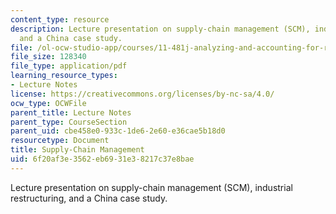 ```yaml
---
content_type: resource
description: Lecture presentation on supply-chain management (SCM), industrial restructuring,
  and a China case study.
file: /ol-ocw-studio-app/courses/11-481j-analyzing-and-accounting-for-regional-economic-growth-spring-2009/6f20af3e3562eb6931e38217c37e8bae_MIT11_481Js09_lec12.pdf
file_size: 128340
file_type: application/pdf
learning_resource_types:
- Lecture Notes
license: https://creativecommons.org/licenses/by-nc-sa/4.0/
ocw_type: OCWFile
parent_title: Lecture Notes
parent_type: CourseSection
parent_uid: cbe458e0-933c-1de6-2e60-e36cae5b18d0
resourcetype: Document
title: Supply-Chain Management
uid: 6f20af3e-3562-eb69-31e3-8217c37e8bae
---
```

Lecture presentation on supply-chain management (SCM), industrial restructuring, and a China case study.